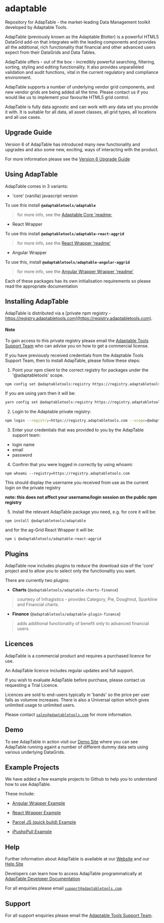 # adaptable

Repository for AdapTable - the market-leading Data Management toolkit developed by Adaptable Tools.

AdapTable (previously known as the Adaptable Blotter) is a powerful HTML5 DataGrid add-on that integrates with the leading  components and provides all the additional, rich functionality that financial and other advanced users expect from their DataGrids and Data Tables.

AdapTable offers - out of the box - incredibly powerful searching, filtering, sorting, styling and editing functionality. It also provides unparalleled validation and audit functions, vital in the current regulatory and compliance environment. 

AdapTable supports a number of underlying vendor grid components, and new vendor grids are being added all the time.  Please contact us if you would like us to implement your favourite HTML5 grid control.

AdapTable is fully data agnostic and can work with any data set you provide it with. It is suitable for all data, all asset classes, all grid types, all locations and all use cases.

## Upgrade Guide

Version 6 of AdapTable has introduced many new functionality and upgrades and also some new, exciting, ways of interacting with the product.  

For more information please see the [Version 6 Upgrade Guide](./packages/adaptable/upgrade-guide.md)

## Using AdapTable

AdapTable comes in 3 variants:
 
  * 'core' (vanilla) javascript version
  
  To use this install **`@adaptabletools/adaptable`** 
  
  > for more info, see the [Adaptable Core 'readme;](./packages/adaptable/README.md)
  
  * React Wrapper
  
  To use this install **`@adaptabletools/adaptable-react-aggrid`**
  
  > for more info, see the [React Wrapper 'readme'](./packages/adaptable-react-aggrid/README.md)
  
  * Angular Wrapper
  
  To use this, install **`@adaptabletools/adaptable-angular-aggrid`**
  
  > for more info, see the [Angular Wrapper Wrapper 'readme'](./packages/adaptable-ng-aggrid/README.md)
  
  Each of these packages has its own initialisation requirements so please read the appropriate documentation

## Installing AdapTable

AdapTable is distributed via a [private npm registry - https://registry.adaptabletools.com](https://registry.adaptabletools.com).

#### Note
To gain access to this private registry please email the [Adaptable Tools Support Team](mailto:support@adaptabletools.com) who can advise you on how to get a commercial license.

If you have previously received credentials from the Adaptable Tools Support Team, then to install AdapTable, please follow these steps:

1. Point your npm client to the correct registry for packages under the '@adaptabletools' scope.

```sh
npm config set @adaptabletools:registry https://registry.adaptabletools.com

```
If you are using yarn then it will be:
```sh
yarn config set @adaptabletools:registry https://registry.adaptabletools.com
```

2. Login to the Adaptable private registry:

```sh
npm login --registry=https://registry.adaptabletools.com --scope=@adaptabletools
```

3. Enter your credentials that was provided to you by the AdapTable support team:

  * login name
  * email
  * password

4. Confirm that you were logged in correctly by using whoami:

```
npm whoami --registry=https://registry.adaptabletools.com
```

This should display the username you received from use as the current login on the private registry

**note: this does not affect your username/login session on the public npm registry**

5.  Install the relevant AdapTable package you need, e.g. for core it will be:

```
npm install @adaptabletools/adaptable
```

and for the ag-Grid React Wrapper it will be:

```
npm i @adaptabletools/adaptable-react-aggrid
```

## Plugins
AdapTable now includes plugins to reduce the download size of the 'core' project and to allow you to select only the functionality you want.  

There are currently two plugins:

- **Charts** (`@adaptabletools/adaptable-charts-finance`)

> courtesy of Infragistics - provides Category, Pie, Doughnut, Sparkline and Financial charts.  

- **Finance** (`@adaptabletools/adaptable-plugin-finance`)

> adds additional functionality of benefit only to advanced financial users.


## Licences
AdapTable is a commercial product and requires a purchased licence for use.

An AdapTable licence includes regular updates and full support.

If you wish to evaluate AdapTable before purchase, please contact us requesting a Trial Licence.

Licences are sold to end-users typically in 'bands' so the price per user falls as volumne increases. There is also a Universal option which gives unlimited usage to unlimited users.

Please contact [`sales@adaptabletools.com`](mailto:sales@adaptabletools.com) for more information.

## Demo

To see AdapTable in action visit our [Demo Site](https://demo.adaptableblotter.com) where you can see AdapTable running againt a number of different dummy data sets using various underlying DataGrids.

 ## Example Projects

We have added a few example projects to Github to help you to understand how to use AdapTable.

These include:
* [Angular Wrapper Example](https://github.com/AdaptableTools/example-adaptable-angular-aggrid)
 
* [React Wrapper Example](https://github.com/AdaptableTools/example-adaptable-angular-aggrid)
  
* [Parcel JS (quick build) Example](https://github.com/AdaptableTools/example-adaptable-with-parceljs)
   
* [iPushpPull Example](https://github.com/AdaptableTools/example-adaptable-ipushpull-integration)
 
 
## Help

Further information about AdapTable is available at our [Website](www.adaptabletools.com) and our [Help Site](https://adaptabletools.zendesk.com/hc/en-us)

Developers can learn how to access AdapTable programmatically at [AdapTable Developer Documentation](https://api.adaptableblotter.com) 

For all enquiries please email [`support@adaptabletools.com`](mailto:support@adaptabletools.com).

## Support

For all support enquiries please email the [Adaptable Tools Support Team](mailto:support@adaptabletools.com).
